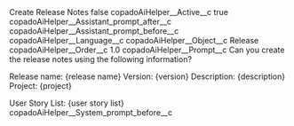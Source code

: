 <?xml version="1.0" encoding="UTF-8"?>
<CustomMetadata xmlns="http://soap.sforce.com/2006/04/metadata" xmlns:xsi="http://www.w3.org/2001/XMLSchema-instance" xmlns:xsd="http://www.w3.org/2001/XMLSchema">
    <label>Create Release Notes</label>
    <protected>false</protected>
    <values>
        <field>copadoAiHelper__Active__c</field>
        <value xsi:type="xsd:boolean">true</value>
    </values>
    <values>
        <field>copadoAiHelper__Assistant_prompt_after__c</field>
        <value xsi:nil="true"/>
    </values>
    <values>
        <field>copadoAiHelper__Assistant_prompt_before__c</field>
        <value xsi:nil="true"/>
    </values>
    <values>
        <field>copadoAiHelper__Language__c</field>
        <value xsi:nil="true"/>
    </values>
    <values>
        <field>copadoAiHelper__Object__c</field>
        <value xsi:type="xsd:string">Release</value>
    </values>
    <values>
        <field>copadoAiHelper__Order__c</field>
        <value xsi:type="xsd:double">1.0</value>
    </values>
    <values>
        <field>copadoAiHelper__Prompt__c</field>
        <value xsi:type="xsd:string">Can you create the release notes using the following information?

Release name: {release name}
Version: {version}
Description: {description}
Project: {project}

User Story List:
{user story list}</value>
    </values>
    <values>
        <field>copadoAiHelper__System_prompt_before__c</field>
        <value xsi:nil="true"/>
    </values>
</CustomMetadata>
